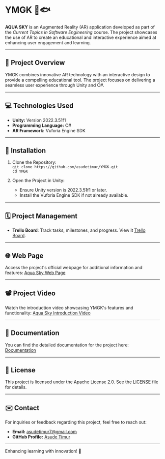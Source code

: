 # YMGK 🌌🐟
**AQUA SKY** is an Augmented Reality (AR) application developed as part of the *Current Topics in Software Engineering* course. The project showcases the use of AR to create an educational and interactive experience aimed at enhancing user engagement and learning.  

---

## 📌 **Project Overview**  
YMGK combines innovative AR technology with an interactive design to provide a compelling educational tool. The project focuses on delivering a seamless user experience through Unity and C#.  

---

## 💻 **Technologies Used**  
- **Unity:** Version 2022.3.51f1  
- **Programming Language:** C#  
- **AR Framework:** Vuforia Engine SDK  


---

## 🚀 Installation  

1. Clone the Repository:  
   `git clone https://github.com/asudetimur/YMGK.git`  
   `cd YMGK`  

2. Open the Project in Unity:  
   - Ensure Unity version is 2022.3.51f1 or later.  
   - Install the Vuforia Engine SDK if not already available.  

---

## 🗓️ Project Management  

- **Trello Board**: Track tasks, milestones, and progress. View it [Trello Board](https://trello.com/b/4pU2Hcnh/ymgk).  

---

## 🌐 Web Page  

Access the project's official webpage for additional information and features: [Aqua Sky Web Page](https://asudetimur.github.io/YMGK/)  

---

## 📽️ Project Video  

Watch the introduction video showcasing YMGK's features and functionality: [Aqua Sky Introduction Video](https://www.youtube.com/watch?v=5zWmBcy3RZI)  

---

## 📑 Documentation  

You can find the detailed documentation for the project here: [Documentation](https://drive.google.com/drive/folders/1OC5rnxjQ2I9CsyimgTGRjv-4c6h2aY_v?usp=share_link)  

---

## 📜 License  
This project is licensed under the Apache License 2.0. See the [LICENSE](LICENSE) file for details.  

---

## ✉️ Contact  

For inquiries or feedback regarding this project, feel free to reach out:  
- **Email:** asudetimur7@gmail.com  
- **GitHub Profile:** [Asude Timur](https://github.com/asudetimur)  

---
Enhancing learning with innovation! 🌟  



